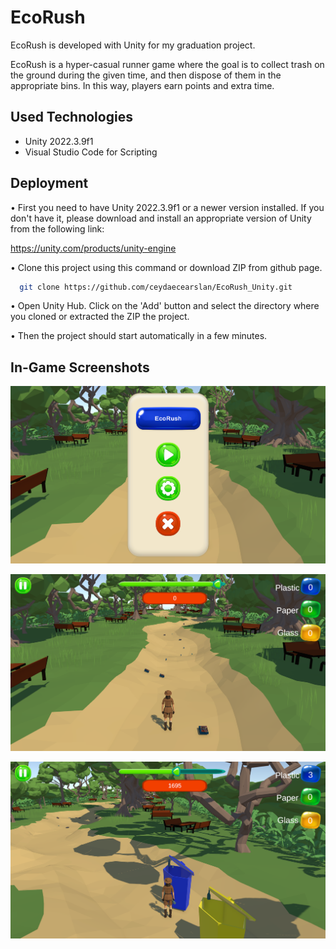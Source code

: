 
# EcoRush
 EcoRush is developed with Unity for my graduation project.

EcoRush is a hyper-casual runner game where the goal is to collect trash on the ground during the given time, and then dispose of them in the appropriate bins. In this way, players earn points and extra time.

## Used Technologies

 - Unity 2022.3.9f1
 - Visual Studio Code for Scripting



## Deployment

• First you need to have Unity 2022.3.9f1 or a newer version installed. If you don't have it, please download and install an appropriate version of Unity from the following link: 

https://unity.com/products/unity-engine

• Clone this project using this command or download ZIP from github page.

```bash
  git clone https://github.com/ceydaecearslan/EcoRush_Unity.git
```

• Open Unity Hub. Click on the 'Add' button and select the directory where you cloned or extracted the ZIP the project.

• Then the project should start automatically in a few minutes.
## In-Game Screenshots

![main_menu](https://github.com/ceydaecearslan/EcoRush_Unity/blob/master/main_menu.png)

![game_begin](https://github.com/ceydaecearslan/EcoRush_Unity/blob/master/game_begin.png)

![throw_thrash](https://github.com/ceydaecearslan/EcoRush_Unity/blob/master/throw_thrash.png)

